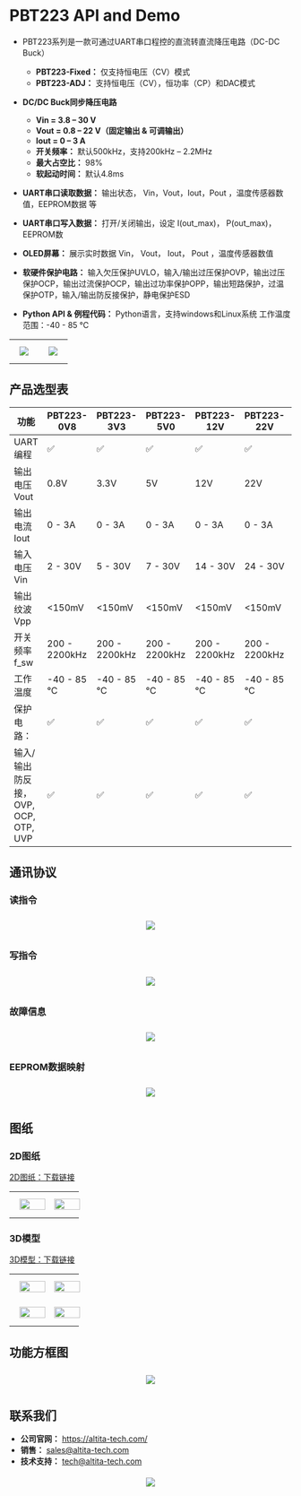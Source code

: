 # PBT223 API and Demo
* PBT223系列是一款可通过UART串口程控的直流转直流降压电路（DC-DC Buck）
    - **PBT223-Fixed：** 仅支持恒电压（CV）模式
    - **PBT223-ADJ：** 支持恒电压（CV），恒功率（CP）和DAC模式
* **DC/DC Buck同步降压电路** 
    - **Vin = 3.8 – 30 V**
    - **Vout = 0.8 – 22 V（固定输出 & 可调输出）**
    - **Iout  = 0 – 3 A**
    - **开关频率：** 默认500kHz，支持200kHz – 2.2MHz
    - **最大占空比：** 98%
    - **软起动时间：** 默认4.8ms
* **UART串口读取数据：** 输出状态， Vin，Vout，Iout，Pout ，温度传感器数值，EEPROM数据 等
* **UART串口写入数据：** 打开/关闭输出，设定 I(out_max)， P(out_max)，EEPROM数

* **OLED屏幕：** 展示实时数据 Vin， Vout， Iout， Pout ，温度传感器数值
* **软硬件保护电路：** 输入欠压保护UVLO，输入/输出过压保护OVP，输出过压保护OCP，输出过流保护OCP，输出过功率保护OPP，输出短路保护，过温保护OTP，输入/输出防反接保护，静电保护ESD
* **Python API & 例程代码：** Python语言，支持windows和Linux系统
工作温度范围：-40 - 85 ℃

<table style="width:100%; text-align:center;">
  <tr>
    <td style="width: 50%;">
      <img src="Images/PBT223-fixed-top-view.png" style="height: auto; margin: 10px 10px;">
    </td>
    <td style="width: 50%;">
      <img src="Images/PBT223-ADJ-DAC-4095.png" style="height: auto; margin: 10px 10px;">
    </td>
  </tr>
</table>




## 产品选型表
| 功能                                 | PBT223-0V8 | PBT223-3V3 | PBT223-5V0 | PBT223-12V | PBT223-22V | PBT223-ADJ |
|--------------------------------------|------------|------------|------------|------------|------------|------------|
| UART 编程                            | ✅         | ✅         | ✅         | ✅         | ✅         | ✅         |
| 输出电压 Vout                        | 0.8V       | 3.3V       | 5V         | 12V        | 22V        | 1 - 22V 可调节 |
| 输出电流 Iout                        | 0 - 3A     | 0 - 3A     | 0 - 3A     | 0 - 3A     | 0 - 3A     | 0 - 3A     |
| 输入电压 Vin                         | 2 - 30V    | 5 - 30V    | 7 - 30V    | 14 - 30V   | 24 - 30V   | Vout + 2V  |
| 输出纹波 Vpp                         | &lt;150mV  | &lt;150mV  | &lt;150mV  | &lt;150mV  | &lt;150mV  | &lt;400mV  |
| 开关频率 f_sw                        | 200 - 2200kHz | 200 - 2200kHz | 200 - 2200kHz | 200 - 2200kHz | 200 - 2200kHz | 200 - 2200kHz |
| 工作温度                             | -40 - 85 ℃ | -40 - 85 ℃ | -40 - 85 ℃ | -40 - 85 ℃ | -40 - 85 ℃ | -40 - 85 ℃ |
| 保护电路：                           | ✅         | ✅         | ✅         | ✅         | ✅         | ✅         |
| 输入/输出防反接，OVP, OCP, OTP, UVP | ✅         | ✅         | ✅         | ✅         | ✅         | ✅         |





## 通讯协议
### 读指令
<div style="display: flex; justify-content: center;">
  <img src="Images/PBT223-command-read.png" style="max-width: 100%; height: auto; margin: 10px 10px;">
</div>


### 写指令
<div style="display: flex; justify-content: center;">
  <img src="Images/PBT223-command-write.png" style="max-width: 100%; height: auto; margin: 10px 10px;">
</div>


### 故障信息
<div style="display: flex; justify-content: center;">
  <img src="Images/PBT223-command-error.png" style="max-width: 100%; height: auto; margin: 10px 10px;">
</div>


### EEPROM数据映射
<div style="display: flex; justify-content: center;">
  <img src="Images/PBT223-EEPROM-map.png" style="max-width: 100%; height: auto; margin: 10px 10px;">
</div>



## 图纸
### 2D图纸
[2D图纸：下载链接](https://example.com/path/to/2D_drawing.zip)

<table style="width:100%; text-align:center;">
  <tr>
    <td style="width: 45%;">
      <img src="Images/PBT223-fixed-2D-with-dimension.png" style="width: 100%; height: auto; margin: 10px 10px;">
    </td>
    <td style="width: 45%;">
      <img src="Images/PBT223-ADJ-2D-with-dimension.png" style="width: 100%; height: auto; margin: 10px 10px;">
    </td>
  </tr>
</table>



### 3D模型
[3D模型：下载链接](https://example.com/path/to/2D_drawing.zip)

<table style="width:100%; text-align:center;">
  <tr>
    <td style="width: 45%;">
      <img src="Images/PBT223-fixed-with-OLED.png" style="width: 100%; height: auto; margin: 10px 10px;">
    </td>
    <td style="width: 45%;">
      <img src="Images/PBT223-ADJ-with-OLED.png" style="width: 100%; height: auto; margin: 10px 10px;">
    </td>
  </tr>
  <tr>
    <td style="width: 45%;">
      <img src="Images/PBT223-fixed-side-view.png" style="width: 100%; height: auto; margin: 10px 10px;">
    </td>
    <td style="width: 45%;">
      <img src="Images/PBT223-ADJ-side-view.png" style="width: 100%; height: auto; margin: 10px 10px;">
    </td>
  </tr>
</table>


## 功能方框图
<div style="display: flex; justify-content: center;">
  <img src="Images/PBT223-block-diagram.png" style="max-width: 100%; height: auto; margin: 10px 10px;">
</div>



## 联系我们
<div style="display: flex; justify-content: space-between; align-items: flex-start;">
  <div>
    <ul style="list-style-type: disc; padding-left: 20px; margin: 0;">
      <li><strong>公司官网：</strong> <a href="https://altita-tech.com/">https://altita-tech.com/</a></li>
      <li><strong>销售：</strong> <a href="mailto:sales@altita-tech.com">sales@altita-tech.com</a></li>
      <li><strong>技术支持：</strong> <a href="mailto:tech@altita-tech.com">tech@altita-tech.com</a></li>
    </ul>
  </div>
</div>

<div style="display: flex; justify-content: center;">
  <img src="Images/Altita&Logo.png" style="max-width: 100%; height: auto; margin: 20px 10px;">
</div>


